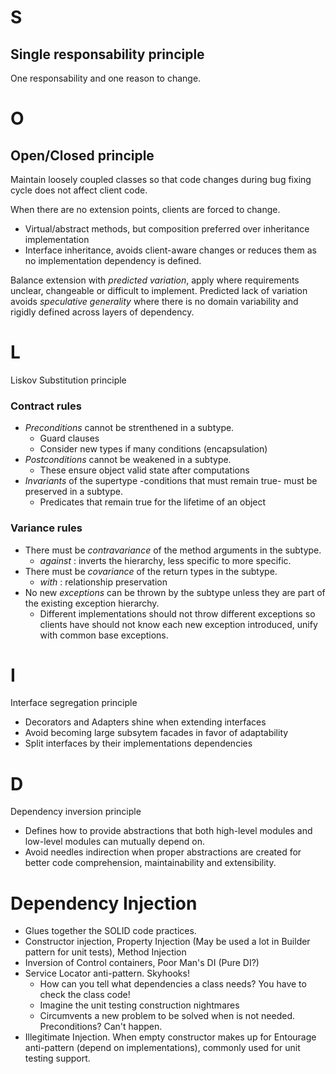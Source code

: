 # S 
## Single responsability principle

One responsability and one reason to change.

# O
## Open/Closed principle

Maintain loosely coupled classes so that code changes during bug fixing cycle does not affect client code.

When there are no extension points, clients are forced to change.
- Virtual/abstract methods, but composition preferred over inheritance implementation
- Interface inheritance, avoids client-aware changes or reduces them as no implementation dependency is defined.

Balance extension with *predicted variation*, apply where requirements unclear, changeable or difficult to implement. Predicted lack of variation avoids *speculative generality* where there is no domain variability and rigidly defined across layers of dependency.

# L
Liskov Substitution principle

### Contract rules
- *Preconditions* cannot be strenthened in a subtype.
    - Guard clauses
    - Consider new types if many conditions (encapsulation)
- *Postconditions* cannot be weakened in a subtype.
    - These ensure object valid state after computations
- *Invariants* of the supertype -conditions that must remain true- must be preserved in a subtype.
    - Predicates that remain true for the lifetime of an object

### Variance rules

- There must be *contravariance* of the method arguments in the subtype.
    - *against* : inverts the hierarchy, less specific to more specific.
- There must be *covariance* of the return types in the subtype.
    - *with* : relationship preservation
- No new *exceptions* can be thrown by the subtype unless they are part of the existing exception hierarchy.
    - Different implementations should not throw different exceptions so clients have should not know each new exception introduced, unify with common base exceptions.

# I
Interface segregation principle

- Decorators and Adapters shine when extending interfaces
- Avoid becoming large subsytem facades in favor of adaptability
- Split interfaces by their implementations dependencies

# D
Dependency inversion principle

- Defines how to provide abstractions that both high-level modules and low-level modules can mutually depend on.
- Avoid needles indirection when proper abstractions are created for better code comprehension, maintainability and extensibility.

# Dependency Injection

- Glues together the SOLID code practices.
- Constructor injection, Property Injection (May be used a lot in Builder pattern for unit tests), Method Injection
- Inversion of Control containers, Poor Man's DI (Pure DI?)
- Service Locator anti-pattern. Skyhooks!
    - How can you tell what dependencies a class needs? You have to check the class code!
    - Imagine the unit testing construction nightmares
    - Circumvents a new problem to be solved when is not needed. Preconditions? Can't happen.
- Illegitimate Injection. When empty constructor makes up for Entourage anti-pattern (depend on implementations), commonly used for unit testing support.